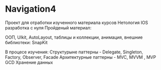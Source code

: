 # Navigation4
Проект для отработки изученного материала курсов Нетология IOS разработка с нуля
Пройденый материал:

ООП, UIkit, AutoLayout, таблицы и коллекции, анимация, внешние библиотеки: SnapKit

В процесе изучения:
Структурыне паттерны - Delegate, Singleton, Factory, Observer, Facade
Архитектурные паттерны - MVC, MVVM , MVP
GCD
Хранение данных
